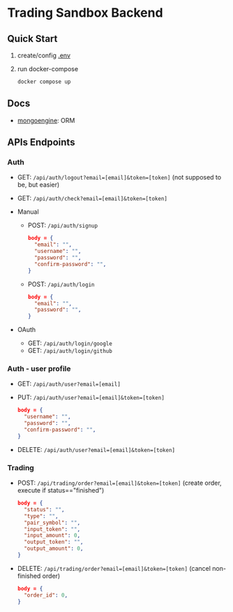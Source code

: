 # Trading Sandbox Backend

## Quick Start

1. create/config [.env](.env.sample)

2. run docker-compose

   ```bash
   docker compose up
   ```

## Docs

- [mongoengine](http://docs.mongoengine.org/tutorial.html): ORM

## APIs Endpoints

### Auth

- GET: `/api/auth/logout?email=[email]&token=[token]` (not supposed to be, but easier)
- GET: `/api/auth/check?email=[email]&token=[token]`

- Manual

  - POST: `/api/auth/signup`

    ```json
    body = {
      "email": "",
      "username": "",
      "password": "",
      "confirm-password": "",
    }
    ```

  - POST: `/api/auth/login`

    ```json
    body = {
      "email": "",
      "password": "",
    }
    ```

- OAuth

  - GET: `/api/auth/login/google`
  - GET: `/api/auth/login/github`

### Auth - user profile

- GET: `/api/auth/user?email=[email]`
- PUT: `/api/auth/user?email=[email]&token=[token]`

  ```json
  body = {
    "username": "",
    "password": "",
    "confirm-password": "",
  }
  ```

- DELETE: `/api/auth/user?email=[email]&token=[token]`

### Trading

- POST: `/api/trading/order?email=[email]&token=[token]` (create order, execute if status=="finished")

  ```json
  body = {
    "status": "",
    "type": "",
    "pair_symbol": "",
    "input_token": "",
    "input_amount": 0,
    "output_token": "",
    "output_amount": 0,
  }
  ```

- DELETE: `/api/trading/order?email=[email]&token=[token]` (cancel non-finished order)

  ```json
  body = {
    "order_id": 0,
  }
  ```
